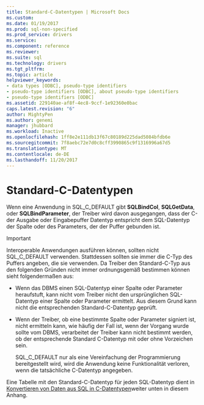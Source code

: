 ```yaml
---
title: Standard-C-Datentypen | Microsoft Docs
ms.custom: 
ms.date: 01/19/2017
ms.prod: sql-non-specified
ms.prod_service: drivers
ms.service: 
ms.component: reference
ms.reviewer: 
ms.suite: sql
ms.technology: drivers
ms.tgt_pltfrm: 
ms.topic: article
helpviewer_keywords:
- data types [ODBC], pseudo-type identifiers
- pseudo-type identifiers [ODBC], about pseudo-type identifiers
- pseudo-type identifiers [ODBC]
ms.assetid: 229140ae-af8f-4ec8-9ccf-1e92360e0bac
caps.latest.revision: "6"
author: MightyPen
ms.author: genemi
manager: jhubbard
ms.workload: Inactive
ms.openlocfilehash: 1ff8e2e111db13f67c80189d225dad5084bfdb6e
ms.sourcegitcommit: 7f8aebc72e7d0c8cff3990865c9f1316996a67d5
ms.translationtype: MT
ms.contentlocale: de-DE
ms.lasthandoff: 11/20/2017
---
```

# <a name="default-c-data-types"></a>Standard-C-Datentypen
Wenn eine Anwendung in SQL_C_DEFAULT gibt **SQLBindCol**, **SQLGetData**, oder **SQLBindParameter**, der Treiber wird davon ausgegangen, dass der C-der Ausgabe oder Eingabepuffer Datentyp entspricht dem SQL-Datentyp der Spalte oder des Parameters, der der Puffer gebunden ist.  
  
> [!IMPORTANT]  
>  Interoperable Anwendungen ausführen können, sollten nicht SQL_C_DEFAULT verwenden. Stattdessen sollten sie immer die C-Typ des Puffers angeben, die sie verwenden. Da Treiber den Standard-C-Typ aus den folgenden Gründen nicht immer ordnungsgemäß bestimmen können sieht folgendermaßen aus:  
  
-   Wenn das DBMS einen SQL-Datentyp einer Spalte oder Parameter heraufstuft, kann nicht vom Treiber nicht den ursprünglichen SQL-Datentyp einer Spalte oder Parameter ermittelt. Aus diesem Grund kann nicht die entsprechenden Standard-C-Datentyp geprüft.  
  
-   Wenn der Treiber, ob eine bestimmte Spalte oder Parameter signiert ist, nicht ermitteln kann, wie häufig der Fall ist, wenn der Vorgang wurde sollte vom DBMS, verarbeitet der Treiber kann nicht bestimmt werden, ob der entsprechende Standard C-Datentyp mit oder ohne Vorzeichen sein.  
  
     SQL_C_DEFAULT nur als eine Vereinfachung der Programmierung bereitgestellt wird, wird die Anwendung keine Funktionalität verloren, wenn die tatsächliche C-Datentyp angegeben.  
  
 Eine Tabelle mit den Standard-C-Datentyp für jeden SQL-Datentyp dient in [Konvertieren von Daten aus SQL in C-Datentypen](../../../odbc/reference/appendixes/converting-data-from-sql-to-c-data-types.md)weiter unten in diesem Anhang.
